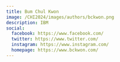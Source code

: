 ```yaml
---
title: Bum Chul Kwon
image: /CHI2024/images/authors/bckwon.png
description: IBM
social:
  facebook: https://www.facebook.com/
  twitter: https://www.twitter.com/
  instagram: https://www.instagram.com/
  homepage: https://www.bckwon.com/ 
---
```

